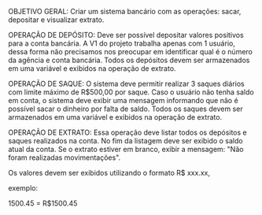 OBJETIVO GERAL: Criar um sistema bancário com as operações: sacar, depositar e visualizar extrato.

OPERAÇÃO DE DEPÓSITO: Deve ser possível depositar valores positivos para a conta bancária. 
A V1 do projeto trabalha apenas com 1 usuário, dessa forma não precisamos nos preocupar em identificar
qual é o número da agência e conta bancária. Todos os depósitos devem ser armazenados em uma variável e exibidos na operação de extrato.

OPERAÇÃO DE SAQUE: O sistema deve permitir realizar 3 saques diários com limite máximo de R$500,00 por saque.
Caso o usuário não tenha saldo em conta, o sistema deve exibir uma mensagem informando que não é possível sacar o dinheiro por falta 
de saldo. Todos os saques devem ser armazenados em uma variável e exibidos na operação de extrato.

OPERAÇÃO DE EXTRATO: Essa operação deve listar todos os depósitos e saques realizados na conta. No fim da listagem deve ser exibido o 
saldo atual da conta. Se o extrato estiver em branco, exibir a mensagem: "Não foram realizadas movimentações".

Os valores devem ser exibidos utilizando o formato R$ xxx.xx,

exemplo: 

1500.45 = R$1500.45
